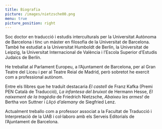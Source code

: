 ```yaml
---
title: Biografia
picture: /images/nietzsche00.png
menu: true
picture_position: right
---
```


Soc doctor en traducció i estudis interculturals per la Universitat Autònoma de Barcelona i tinc un màster en filosofia de la Universitat de Barcelona. També he estudiat a la Universitat Humboldt de Berlín, la Universitat de Leipzig, la Universitat Internacional de València i l’Escola Superior d’Estudis Judaics de Berlín.

He treballat al Parlament Europeu, a l’Ajuntament de Barcelona, per al Gran Teatre del Liceu i per al Teatre Reial de Madrid, però sobretot he exercit com a professional autònom.

Entre els llibres que he traduït destacaria _El castell_ de Franz Kafka (Premi PEN Català de Traducció), _La infantesa del bruixot_ de Hermann Hesse, _El naixement de la tragèdia_ de Friedrich Nietzsche, _Abaixeu les armes!_ de Bertha von Suttner i _Lliçó d’alemany_ de Siegfried Lenz.

Actualment treballo com a professor associat a la Facultat de Traducció i Interpretació de la UAB i col·laboro amb els Serveis Editorials de l’Ajuntament de Barcelona.